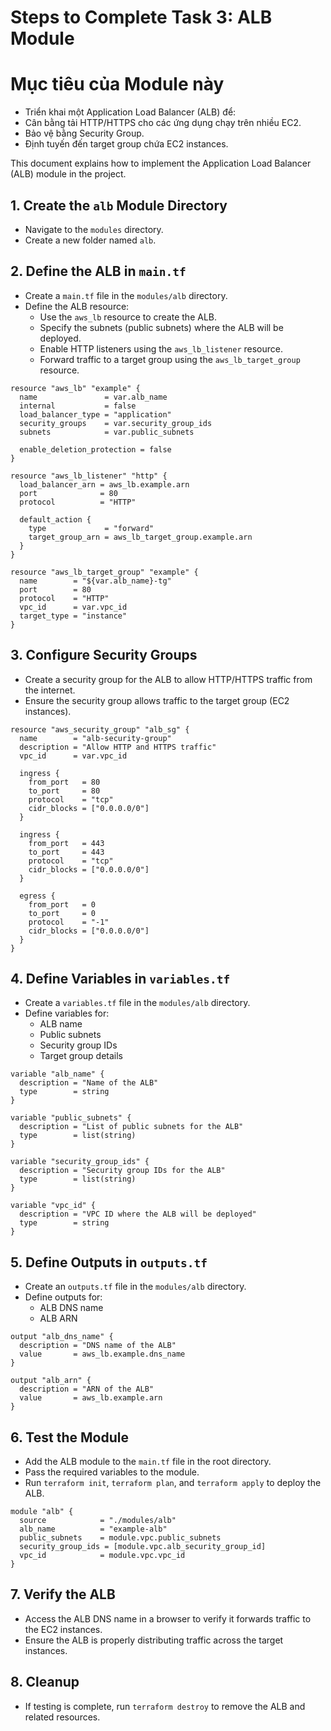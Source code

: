 # Steps to Complete Task 3: ALB Module

# Mục tiêu của Module này
- Triển khai một Application Load Balancer (ALB) để:
- Cân bằng tải HTTP/HTTPS cho các ứng dụng chạy trên nhiều EC2.
- Bảo vệ bằng Security Group.
- Định tuyến đến target group chứa EC2 instances.

This document explains how to implement the Application Load Balancer (ALB) module in the project.

## 1. Create the `alb` Module Directory
- Navigate to the `modules` directory.
- Create a new folder named `alb`.

## 2. Define the ALB in `main.tf`
- Create a `main.tf` file in the `modules/alb` directory.
- Define the ALB resource:
  - Use the `aws_lb` resource to create the ALB.
  - Specify the subnets (public subnets) where the ALB will be deployed.
  - Enable HTTP listeners using the `aws_lb_listener` resource.
  - Forward traffic to a target group using the `aws_lb_target_group` resource.

```hcl
resource "aws_lb" "example" {
  name               = var.alb_name
  internal           = false
  load_balancer_type = "application"
  security_groups    = var.security_group_ids
  subnets            = var.public_subnets

  enable_deletion_protection = false
}

resource "aws_lb_listener" "http" {
  load_balancer_arn = aws_lb.example.arn
  port              = 80
  protocol          = "HTTP"

  default_action {
    type             = "forward"
    target_group_arn = aws_lb_target_group.example.arn
  }
}

resource "aws_lb_target_group" "example" {
  name        = "${var.alb_name}-tg"
  port        = 80
  protocol    = "HTTP"
  vpc_id      = var.vpc_id
  target_type = "instance"
}
```

## 3. Configure Security Groups
- Create a security group for the ALB to allow HTTP/HTTPS traffic from the internet.
- Ensure the security group allows traffic to the target group (EC2 instances).

```hcl
resource "aws_security_group" "alb_sg" {
  name        = "alb-security-group"
  description = "Allow HTTP and HTTPS traffic"
  vpc_id      = var.vpc_id

  ingress {
    from_port   = 80
    to_port     = 80
    protocol    = "tcp"
    cidr_blocks = ["0.0.0.0/0"]
  }

  ingress {
    from_port   = 443
    to_port     = 443
    protocol    = "tcp"
    cidr_blocks = ["0.0.0.0/0"]
  }

  egress {
    from_port   = 0
    to_port     = 0
    protocol    = "-1"
    cidr_blocks = ["0.0.0.0/0"]
  }
}
```

## 4. Define Variables in `variables.tf`
- Create a `variables.tf` file in the `modules/alb` directory.
- Define variables for:
  - ALB name
  - Public subnets
  - Security group IDs
  - Target group details

```hcl
variable "alb_name" {
  description = "Name of the ALB"
  type        = string
}

variable "public_subnets" {
  description = "List of public subnets for the ALB"
  type        = list(string)
}

variable "security_group_ids" {
  description = "Security group IDs for the ALB"
  type        = list(string)
}

variable "vpc_id" {
  description = "VPC ID where the ALB will be deployed"
  type        = string
}
```

## 5. Define Outputs in `outputs.tf`
- Create an `outputs.tf` file in the `modules/alb` directory.
- Define outputs for:
  - ALB DNS name
  - ALB ARN

```hcl
output "alb_dns_name" {
  description = "DNS name of the ALB"
  value       = aws_lb.example.dns_name
}

output "alb_arn" {
  description = "ARN of the ALB"
  value       = aws_lb.example.arn
}
```

## 6. Test the Module
- Add the ALB module to the `main.tf` file in the root directory.
- Pass the required variables to the module.
- Run `terraform init`, `terraform plan`, and `terraform apply` to deploy the ALB.

```hcl
module "alb" {
  source            = "./modules/alb"
  alb_name          = "example-alb"
  public_subnets    = module.vpc.public_subnets
  security_group_ids = [module.vpc.alb_security_group_id]
  vpc_id            = module.vpc.vpc_id
}
```

## 7. Verify the ALB
- Access the ALB DNS name in a browser to verify it forwards traffic to the EC2 instances.
- Ensure the ALB is properly distributing traffic across the target instances.

## 8. Cleanup
- If testing is complete, run `terraform destroy` to remove the ALB and related resources.

